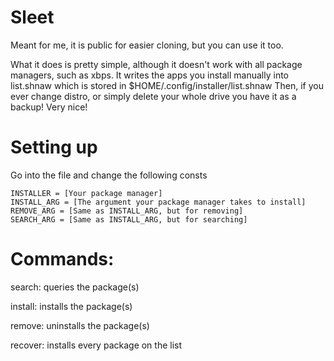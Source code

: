 # Sleet

Meant for me, it is public for easier cloning, but you can use it too.

What it does is pretty simple, although it doesn't work with all package managers, such as xbps. It writes the apps you install manually into list.shnaw which is stored in $HOME/.config/installer/list.shnaw Then, if you ever change distro, or simply delete your whole drive you have it as a backup! Very nice!

# Setting up

Go into the file and change the following consts
    
    INSTALLER = [Your package manager]
    INSTALL_ARG = [The argument your package manager takes to install]
    REMOVE_ARG = [Same as INSTALL_ARG, but for removing]
    SEARCH_ARG = [Same as INSTALL_ARG, but for searching]

# Commands:

search: queries the package(s)

install: installs the package(s)

remove: uninstalls the package(s)

recover: installs every package on the list
